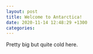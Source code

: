 ```yaml
---
layout: post
title: Welcome to Antarctica!
date: 2020-11-14 12:48:29 +1300
categories:
---
```


Pretty big but quite cold here.
